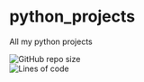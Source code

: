 # python_projects
All my python projects

![GitHub repo size](https://img.shields.io/github/repo-size/sid86-dev/python_projects?style=for-the-badge) 
<br>
![Lines of code](https://img.shields.io/tokei/lines/github/sid86-dev/python_projects?style=flat-square)
